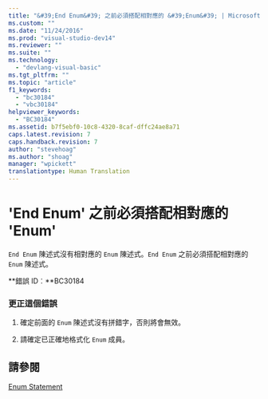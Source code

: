 ```yaml
---
title: "&#39;End Enum&#39; 之前必須搭配相對應的 &#39;Enum&#39; | Microsoft Docs"
ms.custom: ""
ms.date: "11/24/2016"
ms.prod: "visual-studio-dev14"
ms.reviewer: ""
ms.suite: ""
ms.technology: 
  - "devlang-visual-basic"
ms.tgt_pltfrm: ""
ms.topic: "article"
f1_keywords: 
  - "bc30184"
  - "vbc30184"
helpviewer_keywords: 
  - "BC30184"
ms.assetid: b7f5ebf0-10c8-4320-8caf-dffc24ae8a71
caps.latest.revision: 7
caps.handback.revision: 7
author: "stevehoag"
ms.author: "shoag"
manager: "wpickett"
translationtype: Human Translation
---
```

# &#39;End Enum&#39; 之前必須搭配相對應的 &#39;Enum&#39;
`End Enum` 陳述式沒有相對應的 `Enum` 陳述式。`End Enum` 之前必須搭配相對應的 `Enum` 陳述式。  
  
 **錯誤 ID︰**BC30184  
  
### 更正這個錯誤  
  
1.  確定前面的 `Enum` 陳述式沒有拼錯字，否則將會無效。  
  
2.  請確定已正確地格式化 `Enum` 成員。  
  
## 請參閱  
 [Enum Statement](../../visual-basic/language-reference/statements/enum-statement.md)